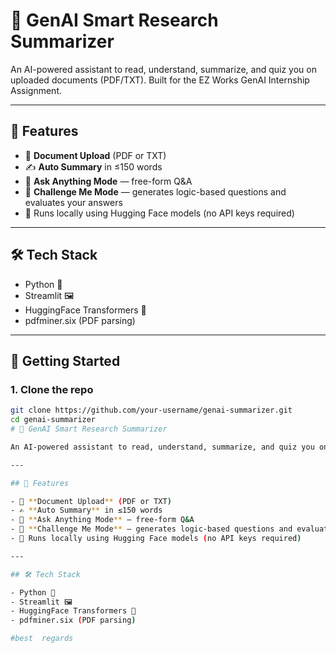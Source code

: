 


# 🧠 GenAI Smart Research Summarizer

An AI-powered assistant to read, understand, summarize, and quiz you on uploaded documents (PDF/TXT). Built for the EZ Works GenAI Internship Assignment.

---

## 🔧 Features

- 📄 **Document Upload** (PDF or TXT)
- ✍️ **Auto Summary** in ≤150 words
- 💬 **Ask Anything Mode** — free-form Q&A
- 🎯 **Challenge Me Mode** — generates logic-based questions and evaluates your answers
- 🧠 Runs locally using Hugging Face models (no API keys required)

---

## 🛠️ Tech Stack

- Python 🐍
- Streamlit 🖼️
- HuggingFace Transformers 🤗
- pdfminer.six (PDF parsing)

---

## 🚀 Getting Started

### 1. Clone the repo
```bash
git clone https://github.com/your-username/genai-summarizer.git
cd genai-summarizer
# 🧠 GenAI Smart Research Summarizer

An AI-powered assistant to read, understand, summarize, and quiz you on uploaded documents (PDF/TXT). Built for the EZ Works GenAI Internship Assignment.

---

## 🔧 Features

- 📄 **Document Upload** (PDF or TXT)
- ✍️ **Auto Summary** in ≤150 words
- 💬 **Ask Anything Mode** — free-form Q&A
- 🎯 **Challenge Me Mode** — generates logic-based questions and evaluates your answers
- 🧠 Runs locally using Hugging Face models (no API keys required)

---

## 🛠️ Tech Stack

- Python 🐍
- Streamlit 🖼️
- HuggingFace Transformers 🤗
- pdfminer.six (PDF parsing)

#best  regards    

